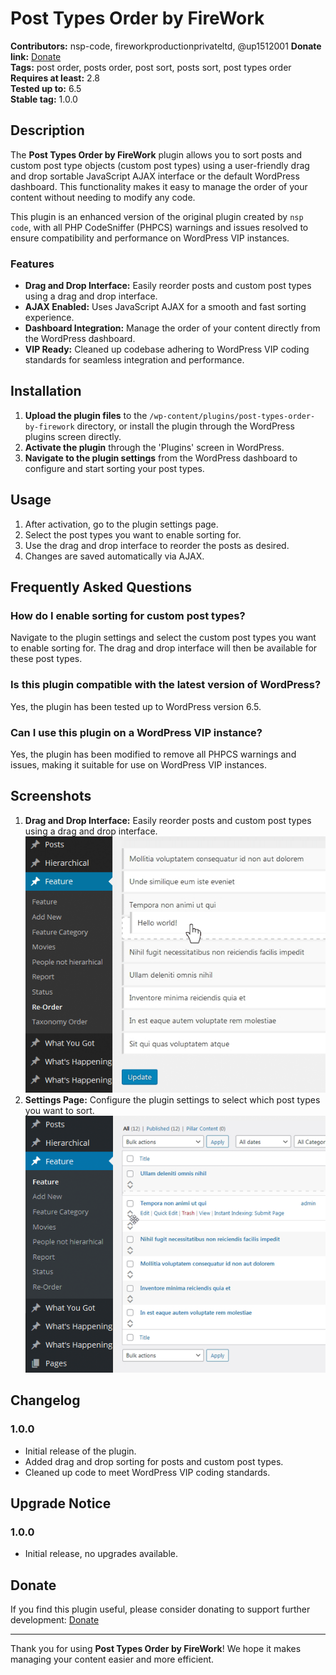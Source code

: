 # Post Types Order by FireWork

**Contributors:** nsp-code, fireworkproductionprivateltd, @up1512001
**Donate link:** [Donate](http://www.nsp-code.com/donate.php)  
**Tags:** post order, posts order, post sort, posts sort, post types order  
**Requires at least:** 2.8  
**Tested up to:** 6.5  
**Stable tag:** 1.0.0  

## Description

The **Post Types Order by FireWork** plugin allows you to sort posts and custom post type objects (custom post types) using a user-friendly drag and drop sortable JavaScript AJAX interface or the default WordPress dashboard. This functionality makes it easy to manage the order of your content without needing to modify any code.

This plugin is an enhanced version of the original plugin created by `nsp code`, with all PHP CodeSniffer (PHPCS) warnings and issues resolved to ensure compatibility and performance on WordPress VIP instances.

### Features

- **Drag and Drop Interface:** Easily reorder posts and custom post types using a drag and drop interface.
- **AJAX Enabled:** Uses JavaScript AJAX for a smooth and fast sorting experience.
- **Dashboard Integration:** Manage the order of your content directly from the WordPress dashboard.
- **VIP Ready:** Cleaned up codebase adhering to WordPress VIP coding standards for seamless integration and performance.

## Installation

1. **Upload the plugin files** to the `/wp-content/plugins/post-types-order-by-firework` directory, or install the plugin through the WordPress plugins screen directly.
2. **Activate the plugin** through the 'Plugins' screen in WordPress.
3. **Navigate to the plugin settings** from the WordPress dashboard to configure and start sorting your post types.

## Usage

1. After activation, go to the plugin settings page.
2. Select the post types you want to enable sorting for.
3. Use the drag and drop interface to reorder the posts as desired.
4. Changes are saved automatically via AJAX.

## Frequently Asked Questions

### How do I enable sorting for custom post types?
Navigate to the plugin settings and select the custom post types you want to enable sorting for. The drag and drop interface will then be available for these post types.

### Is this plugin compatible with the latest version of WordPress?
Yes, the plugin has been tested up to WordPress version 6.5.

### Can I use this plugin on a WordPress VIP instance?
Yes, the plugin has been modified to remove all PHPCS warnings and issues, making it suitable for use on WordPress VIP instances.

## Screenshots

1. **Drag and Drop Interface:** Easily reorder posts and custom post types using a drag and drop interface.
   ![Drag and Drop Interface](./plugins/post-types-order-by-firework/screenshot-1.png)
2. **Settings Page:** Configure the plugin settings to select which post types you want to sort.
   ![Settings Page](./plugins/post-types-order-by-firework/screenshot-2.png)

## Changelog

### 1.0.0
- Initial release of the plugin.
- Added drag and drop sorting for posts and custom post types.
- Cleaned up code to meet WordPress VIP coding standards.

## Upgrade Notice

### 1.0.0
- Initial release, no upgrades available.

## Donate

If you find this plugin useful, please consider donating to support further development: [Donate](http://www.nsp-code.com/donate.php)

---

Thank you for using **Post Types Order by FireWork**! We hope it makes managing your content easier and more efficient.
